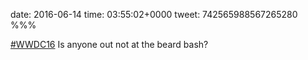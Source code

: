 date: 2016-06-14
time: 03:55:02+0000
tweet: 742565988567265280
%%%

[#WWDC16](https://twitter.com/hashtag/WWDC16) Is anyone out not at the beard bash?
